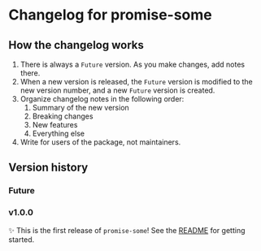 # Changelog for promise-some

## How the changelog works

1. There is always a `Future` version. As you make changes, add notes there.
2. When a new version is released, the `Future` version is modified to the new version number, and a new `Future` version is created.
3. Organize changelog notes in the following order:
   1. Summary of the new version
   2. Breaking changes
   3. New features
   4. Everything else
4. Write for users of the package, not maintainers.

## Version history

### Future

### v1.0.0

✨ This is the first release of `promise-some`! See the [README](./README.md) for getting started.
